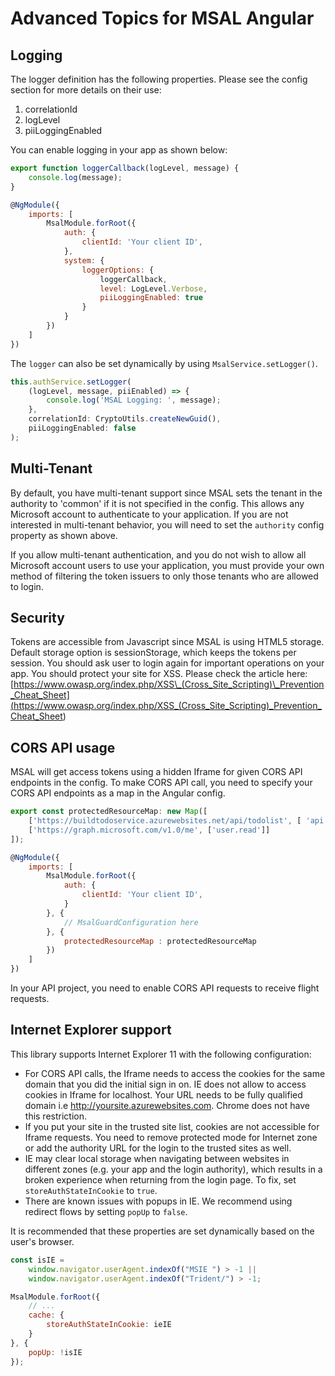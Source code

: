 # Advanced Topics for MSAL Angular

## Logging

The logger definition has the following properties. Please see the config section for more details on their use:

1. correlationId
2. logLevel
3. piiLoggingEnabled

You can enable logging in your app as shown below:

```js
export function loggerCallback(logLevel, message) {
    console.log(message);
}

@NgModule({
    imports: [ 
        MsalModule.forRoot({
            auth: {
                clientId: 'Your client ID',
            },
            system: {
                loggerOptions: {
                    loggerCallback,
                    level: LogLevel.Verbose,
                    piiLoggingEnabled: true
                }
            }
        })
    ]
})
```

The `logger` can also be set dynamically by using `MsalService.setLogger()`.

```js
this.authService.setLogger(
    (logLevel, message, piiEnabled) => {
        console.log('MSAL Logging: ', message);
    },
    correlationId: CryptoUtils.createNewGuid(),
    piiLoggingEnabled: false
);
```

## Multi-Tenant

By default, you have multi-tenant support since MSAL sets the tenant in the authority to 'common' if it is not specified in the config. This allows any Microsoft account to authenticate to your application. If you are not interested in multi-tenant behavior, you will need to set the `authority` config property as shown above.

If you allow multi-tenant authentication, and you do not wish to allow all Microsoft account users to use your application, you must provide your own method of filtering the token issuers to only those tenants who are allowed to login.

## Security

Tokens are accessible from Javascript since MSAL is using HTML5 storage. Default storage option is sessionStorage, which keeps the tokens per session. You should ask user to login again for important operations on your app.
You should protect your site for XSS. Please check the article here: [https://www.owasp.org/index.php/XSS\_(Cross_Site_Scripting)\_Prevention_Cheat_Sheet](<https://www.owasp.org/index.php/XSS_(Cross_Site_Scripting)_Prevention_Cheat_Sheet>)

## CORS API usage

MSAL will get access tokens using a hidden Iframe for given CORS API endpoints in the config. To make CORS API call, you need to specify your CORS API endpoints as a map in the Angular config.

```js
export const protectedResourceMap: new Map([
    ['https://buildtodoservice.azurewebsites.net/api/todolist', [ 'api://a88bb933-319c-41b5-9f04-eff36d985612/access_as_user' ]],
    ['https://graph.microsoft.com/v1.0/me', ['user.read']]
]);

@NgModule({
    imports: [
        MsalModule.forRoot({
            auth: {
                clientId: 'Your client ID',
            }
        }, {
            // MsalGuardConfiguration here
        }, {
            protectedResourceMap : protectedResourceMap
        })
    ]
})
```

In your API project, you need to enable CORS API requests to receive flight requests.

## Internet Explorer support

This library supports Internet Explorer 11 with the following configuration:

-   For CORS API calls, the Iframe needs to access the cookies for the same domain that you did the initial sign in on. IE does not allow to access cookies in Iframe for localhost. Your URL needs to be fully qualified domain i.e http://yoursite.azurewebsites.com. Chrome does not have this restriction.
-   If you put your site in the trusted site list, cookies are not accessible for Iframe requests. You need to remove protected mode for Internet zone or add the authority URL for the login to the trusted sites as well.
-   IE may clear local storage when navigating between websites in different zones (e.g. your app and the login authority), which results in a broken experience when returning from the login page. To fix, set `storeAuthStateInCookie` to `true`.
-   There are known issues with popups in IE. We recommend using redirect flows by setting `popUp` to `false`.

It is recommended that these properties are set dynamically based on the user's browser.

```js
const isIE =
    window.navigator.userAgent.indexOf("MSIE ") > -1 ||
    window.navigator.userAgent.indexOf("Trident/") > -1;

MsalModule.forRoot({
    // ...
    cache: {
        storeAuthStateInCookie: ieIE
    }
}, {
    popUp: !isIE
});
```